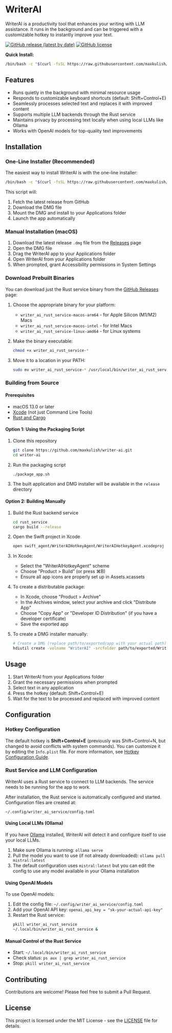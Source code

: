 # WriterAI

WriterAI is a productivity tool that enhances your writing with LLM assistance. It runs in the background and can be triggered with a customizable hotkey to instantly improve your text.

[![GitHub release (latest by date)](https://img.shields.io/github/v/release/maxkulish/writer-ai)](https://github.com/maxkulish/writer-ai/releases/latest)
[![GitHub license](https://img.shields.io/github/license/maxkulish/writer-ai)](https://github.com/maxkulish/writer-ai/blob/main/LICENSE)

**Quick Install:**
```bash
/bin/bash -c "$(curl -fsSL https://raw.githubusercontent.com/maxkulish/writer-ai/HEAD/install.sh)"
```

## Features

- Runs quietly in the background with minimal resource usage
- Responds to customizable keyboard shortcuts (default: Shift+Control+E)
- Seamlessly processes selected text and replaces it with improved content
- Supports multiple LLM backends through the Rust service
- Maintains privacy by processing text locally when using local LLMs like Ollama
- Works with OpenAI models for top-quality text improvements

## Installation

### One-Line Installer (Recommended)

The easiest way to install WriterAI is with the one-line installer:

```bash
/bin/bash -c "$(curl -fsSL https://raw.githubusercontent.com/maxkulish/writer-ai/HEAD/install.sh)"
```

This script will:
1. Fetch the latest release from GitHub
2. Download the DMG file
3. Mount the DMG and install to your Applications folder
4. Launch the app automatically

### Manual Installation (macOS)

1. Download the latest release `.dmg` file from the [Releases](https://github.com/maxkulish/writer-ai/releases) page
2. Open the DMG file
3. Drag the WriterAI app to your Applications folder
4. Open WriterAI from your Applications folder
5. When prompted, grant Accessibility permissions in System Settings

### Download Prebuilt Binaries

You can download just the Rust service binary from the [GitHub Releases](https://github.com/maxkulish/writer-ai/releases) page:

1. Choose the appropriate binary for your platform:
   - `writer_ai_rust_service-macos-arm64` - for Apple Silicon (M1/M2) Macs
   - `writer_ai_rust_service-macos-intel` - for Intel Macs
   - `writer_ai_rust_service-linux-amd64` - for Linux systems

2. Make the binary executable:
   ```bash
   chmod +x writer_ai_rust_service-*
   ```

3. Move it to a location in your PATH:
   ```bash
   sudo mv writer_ai_rust_service-* /usr/local/bin/writer_ai_rust_service
   ```

### Building from Source

#### Prerequisites
- macOS 13.0 or later
- [Xcode](https://apps.apple.com/us/app/xcode/id497799835) (not just Command Line Tools)
- [Rust and Cargo](https://www.rust-lang.org/tools/install)

#### Option 1: Using the Packaging Script

1. Clone this repository
   ```bash
   git clone https://github.com/maxkulish/writer-ai.git
   cd writer-ai
   ```

2. Run the packaging script
   ```bash
   ./package_app.sh
   ```

3. The built application and DMG installer will be available in the `release` directory

#### Option 2: Building Manually

1. Build the Rust backend service
   ```bash
   cd rust_service
   cargo build --release
   ```

2. Open the Swift project in Xcode
   ```bash
   open swift_agent/WriterAIHotkeyAgent/WriterAIHotkeyAgent.xcodeproj
   ```

3. In Xcode:
   - Select the "WriterAIHotkeyAgent" scheme
   - Choose "Product > Build" (or press ⌘B)
   - Ensure all app icons are properly set up in Assets.xcassets

4. To create a distributable package:
   - In Xcode, choose "Product > Archive"
   - In the Archives window, select your archive and click "Distribute App"
   - Choose "Copy App" or "Developer ID Distribution" (if you have a developer certificate)
   - Save the exported app

5. To create a DMG installer manually:
   ```bash
   # Create a DMG (replace path/to/exported/app with your actual path)
   hdiutil create -volname "WriterAI" -srcfolder path/to/exported/WriterAI.app -ov -format UDZO WriterAI.dmg
   ```

## Usage

1. Start WriterAI from your Applications folder
2. Grant the necessary permissions when prompted
3. Select text in any application
4. Press the hotkey (default: Shift+Control+E)
5. Wait for the text to be processed and replaced with improved content

## Configuration

### Hotkey Configuration

The default hotkey is **Shift+Control+E** (previously was Shift+Control+N, but changed to avoid conflicts with system commands). You can customize it by editing the `Info.plist` file. For more information, see [Hotkey Configuration Guide](docs/hotkey_configuration.md).

### Rust Service and LLM Configuration

WriterAI uses a Rust service to connect to LLM backends. The service needs to be running for the app to work.

After installation, the Rust service is automatically configured and started. Configuration files are created at:
```
~/.config/writer_ai_service/config.toml
```

#### Using Local LLMs (Ollama)

If you have [Ollama](https://ollama.ai/) installed, WriterAI will detect it and configure itself to use your local LLMs.

1. Make sure Ollama is running: `ollama serve`
2. Pull the model you want to use (if not already downloaded): `ollama pull mistral:latest`
3. The default configuration uses `mistral:latest` but you can edit the config to use any model available in your Ollama installation

#### Using OpenAI Models

To use OpenAI models:

1. Edit the config file: `~/.config/writer_ai_service/config.toml`
2. Add your OpenAI API key: `openai_api_key = "sk-your-actual-api-key"`
3. Restart the Rust service: 
   ```bash
   pkill writer_ai_rust_service
   ~/.local/bin/writer_ai_rust_service &
   ```

#### Manual Control of the Rust Service

- Start: `~/.local/bin/writer_ai_rust_service`
- Check status: `ps aux | grep writer_ai_rust_service`
- Stop: `pkill writer_ai_rust_service`

## Contributing

Contributions are welcome! Please feel free to submit a Pull Request.

## License

This project is licensed under the MIT License - see the [LICENSE](LICENSE) file for details.
